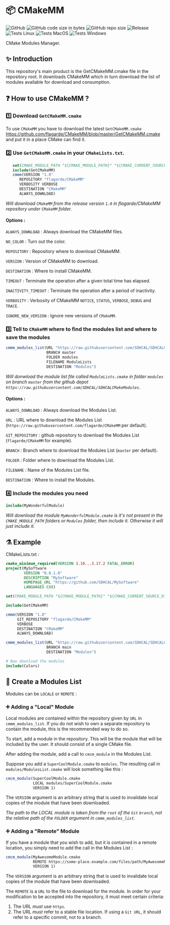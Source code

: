 # 📦 CMakeMM #

![GitHub](https://img.shields.io/github/license/flagarde/CMakeMM) ![GitHub code size in bytes](https://img.shields.io/github/languages/code-size/flagarde/CMakeMM) ![GitHub repo size](https://img.shields.io/github/repo-size/flagarde/CMakeMM) ![Release](https://github.com/flagarde/CMakeMM/workflows/Release/badge.svg) ![Tests Linux](https://github.com/flagarde/CMakeMM/workflows/Tests%20Linux/badge.svg) ![Tests MacOS](https://github.com/flagarde/CMakeMM/workflows/Tests%20MacOS/badge.svg) ![Tests Windows](https://github.com/flagarde/CMakeMM/workflows/Tests%20Windows/badge.svg)

CMake Modules Manager.

## ✨ Introduction
This repository's main product is the GetCMakeMM.cmake file in the repository root. It downloads CMakeMM which in turn download the list of modules available for download and consumption.

## ❓ How to use CMakeMM ?

### 1️⃣ Download `GetCMakeMM.cmake`
To use `CMakeMM` you have to download the latest `GetCMakeMM.cmake` https://github.com/flagarde/CMakeMM/blob/master/GetCMakeMM.cmake and put it in a place CMake can find it.

### 2️⃣ Use `GetCMakeMM.cmake` in your `CMakeLists.txt`.
 ```cmake
	set(CMAKE_MODULE_PATH "${CMAKE_MODULE_PATH}" "${CMAKE_CURRENT_SOURCE_DIR}/cmake")
	include(GetCMakeMM)
	cmmm(VERSION "1.0"
       REPOSITORY "flagarde/CMakeMM"
       VERBOSITY VERBOSE
       DESTINATION "CMakeMM"
       ALWAYS_DOWNLOAD)
 ```
 *Will download `CMakeMM` from the release version `1.0` in flagarde/CMakeMM repository under `CMakeMM` folder.*

 #### Options :
 `ALWAYS_DOWNLOAD` : Always download the CMakeMM files.

 `NO_COLOR` : Turn out the color.

 `REPOSITORY` : Repository where to download CMakeMM.

 `VERSION` : Version of CMakeMM to download.

 `DESTINATION` : Where to install CMakeMM.

 `TIMEOUT` : Terminate the operation after a given total time has elapsed.

 `INACTIVITY_TIMEOUT` : Terminate the operation after a period of inactivity.

 `VERBOSITY` : Verbosity of CMakeMM `NOTICE`, `STATUS`, `VERBOSE`, `DEBUG` and `TRACE`.

 `IGNORE_NEW_VERSION` : Ignore new versions of `CMakeMM`.

 ### 3️⃣ Tell to `CMakeMM` where to find the modules list and where to save the modules
 ```cmake
 cmmm_modules_list(URL "https://raw.githubusercontent.com/SDHCAL/SDHCALCMakeModules"
                   BRANCH master
                   FOLDER modules
                   FILENAME ModuleLists
                   DESTINATION "Modules")
 ```
 *Will donwload the module list file called `ModuleLists.cmake` in folder `modules` on branch `master` from the github depot `https://raw.githubusercontent.com/SDHCAL/SDHCALCMakeModules`*.

 #### Options :
 `ALWAYS_DOWNLOAD` : Always download the Modules List.

 `URL` : URL where to download the Modules List (`https://raw.githubusercontent.com/flagarde/CMakeMM` per default).
 
 `GIT_REPOSITORY` : github repository to download the Modules List (`flagarde/CMakeMM` for example).

 `BRANCH` : Branch where to download the Modules List (`master` per default).

 `FOLDER` : Folder where to download the Modules List.

 `FILENAME` : Name of the Modules List file.

 `DESTINATION` : Where to install the Modules.

 ### 4️⃣ Include the modules you need
  ```cmake
  include(MyWonderfulModule)
  ```
*Will download the module `MyWonderfulModule.cmake` is it's not present in the `CMAKE_MODULE_PATH` folders or `Modules` folder, then include it. Otherwise it will just include it.*

## ⚗  Example
CMakeLists.txt :
```cmake
cmake_minimum_required(VERSION 3.10...3.17.2 FATAL_ERROR)
project(MySoftware
        VERSION "0.0.1.0"
        DESCRIPTION "MySoftware"
        HOMEPAGE_URL "https://github.com/SDHCAL/MySoftware"
        LANGUAGES CXX)

set(CMAKE_MODULE_PATH "${CMAKE_MODULE_PATH}" "${CMAKE_CURRENT_SOURCE_DIR}/cmake")

include(GetCMakeMM)

cmmm(VERSION "1.0"
     GIT_REPOSITORY "flagarde/CMakeMM"
     VERBOSE
     DESTINATION "CMakeMM"
     ALWAYS_DOWNLOAD)

cmmm_modules_list(URL "https://raw.githubusercontent.com/SDHCAL/SDHCALCMakeModules"
                  BRANCH main
                  DESTINATION "Modules")

# Now download the modules
include(Colors)
```
## 📝 Create a Modules List

Modules can be `LOCALE` or `REMOTE` :

### ➕ Adding a "Local" Module

Local modules are contained within the repository given by `URL` in `cmmm_modules_list`. If you do not wish to own a separate repository to contain the module, this is the recommended way to do so.

To start, add a module in the repository. This will be the module that will be included by the user. It should consist of a single CMake file.

After adding the module, add a call to `cmcm_module` in the Modules List.

Suppose you add a `SuperCoolModule.cmake` to `modules`. The resulting call in `modules/ModulesList.cmake` will look something like this :

```cmake
cmcm_module(SuperCoolModule.cmake
            LOCAL modules/SuperCoolModule.cmake
            VERSION 1)
```

The `VERSION` argument is an arbitrary string that is used to invalidate local copies of the module that have been downloaded.

*The path to the LOCAL module is taken from the `root` of the `Git` `branch`, not the relative path of the `FOLDER` argument in `cmmm_modules_list`.*

### ➕ Adding a "Remote" Module

If you have a module that you wish to add, but it is contained in a remote location, you simply need to add the call in the Modules List :

```cmake
cmcm_module(MyAwesomeModule.cmake
            REMOTE https://some-place.example.com/files/path/MyAwesomeModule.cmake
            VERSION 1)
```

The `VERSION` argument is an arbitrary string that is used to invalidate local copies of the module that have been downloaded.

The `REMOTE` is a `URL` to the file to download for the module. In order for your modification to be accepted into the repository, it must meet certain criteria:

1. The URL *must* use `https`.
2. The URL *must* refer to a stable file location. If using a `Git URL`, it should refer to a specific commit, not to a branch.
